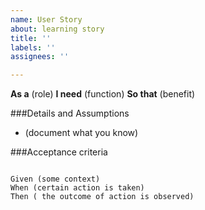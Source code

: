 ```yaml
---
name: User Story
about: learning story
title: ''
labels: ''
assignees: ''

---
```


**As a** (role)
**I need** (function)
**So that** (benefit)

###Details and Assumptions
* (document what you know)

###Acceptance criteria

~~~gherkin

Given (some context)
When (certain action is taken)
Then ( the outcome of action is observed)
~~~
